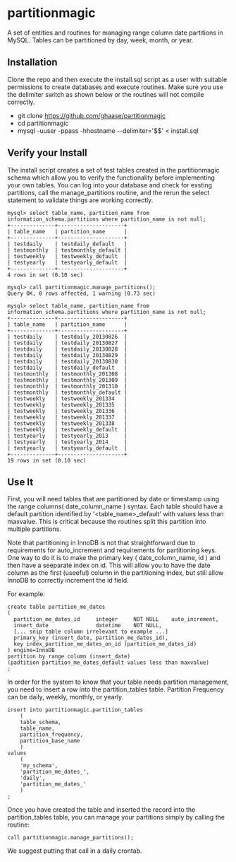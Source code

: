 partitionmagic
==============

A set of entities and routines for managing range column date partitions in MySQL. Tables can be partitioned by day, week, month, or year.

Installation
------------
Clone the repo and then execute the install.sql script as a user with suitable permissions to create databases and execute routines. Make sure you use the delimiter switch as shown below or the routines will not compile correctly.
- git clone https://github.com/ghaase/partitionmagic
- cd partitionmagic
- mysql -uuser -ppass -hhostname --delimiter='$$' < install.sql

Verify your Install
-------------------
The install script creates a set of test tables created in the partitionmagic schema which allow you to verify the functionality before implementing your own tables. You can log into your database and check for exsting partitions, call the manage_partitions routine, and the rerun the select statement to validate things are working correctly.

```
mysql> select table_name, partition_name from information_schema.partitions where partition_name is not null;
+--------------+---------------------+
| table_name   | partition_name      |
+--------------+---------------------+
| testdaily    | testdaily_default   |
| testmonthly  | testmonthly_default |
| testweekly   | testweekly_default  |
| testyearly   | testyearly_default  |
+--------------+---------------------+
4 rows in set (0.10 sec)

mysql> call partitionmagic.manage_partitions();
Query OK, 0 rows affected, 1 warning (0.73 sec)

mysql> select table_name, partition_name from information_schema.partitions where partition_name is not null;
+--------------+---------------------+
| table_name   | partition_name      |
+--------------+---------------------+
| testdaily    | testdaily_20130826  |
| testdaily    | testdaily_20130827  |
| testdaily    | testdaily_20130828  |
| testdaily    | testdaily_20130829  |
| testdaily    | testdaily_20130830  |
| testdaily    | testdaily_default   |
| testmonthly  | testmonthly_201308  |
| testmonthly  | testmonthly_201309  |
| testmonthly  | testmonthly_201310  |
| testmonthly  | testmonthly_default |
| testweekly   | testweekly_201334   |
| testweekly   | testweekly_201335   |
| testweekly   | testweekly_201336   |
| testweekly   | testweekly_201337   |
| testweekly   | testweekly_201338   |
| testweekly   | testweekly_default  |
| testyearly   | testyearly_2013     |
| testyearly   | testyearly_2014     |
| testyearly   | testyearly_default  |
+--------------+---------------------+
19 rows in set (0.10 sec)
```

Use It
------
First, you will need tables that are partitioned by date or timestamp using the range columns( date_column_name ) syntax. Each table should have a default partition identified by '<table_name>_default' with values less than maxvalue. This is critical because the routines split this partition into multiple partitions.

Note that partitioning in InnoDB is not that straightforward due to requirements for auto_increment and requirements for partitioning keys. One way to do it is to make the primary key ( date_column_name, id ) and then have a seeparate index on id. This will allow you to have the date column as the first (useeful) column in the partitioning index, but still allow InnoDB to correctly increment the id field.

For example:
```
create table partition_me_dates
(
  partition_me_dates_id     integer     NOT NULL    auto_increment,
  insert_date               datetime    NOT NULL,
  [... snip table column irrelevant to example ...]
  primary_key (insert_date, partition_me_dates_id),
  key index_partition_me_dates_on_id (partition_me_dates_id)
) engine=InnoDB
partition by range column (insert_date)
(padtition partition_me_dates_default values less than maxvalue)
;
```

In order for the system to know that your table needs partition management, you need to insert a row into the partition_tables table. Partition Frequency can be daily, weekly, monthly, or yearly.

```
insert into partitionmagic.partition_tables
    (
    table_schema,
    table_name,
    partition_frequency,
    partition_base_name
    )
values
    (
    'my_schema',
    'partition_me_dates_',
    'daily',
    'partition_me_dates_'
    )
;
```

Once you have created the table and inserted the record into the partition_tables table, you can manage your partitions simply by calling the routine:

```
call partitionmagic.manage_partitions();
```

We suggest putting that call in a daily crontab.
